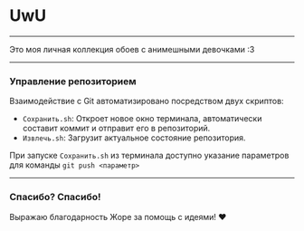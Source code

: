 # UwU

---

Это моя личная коллекция обоев с анимешными девочками :3

---

### Управление репозиторием

Взаимодействие с Git автоматизировано посредством двух скриптов:
- `Сохранить.sh`: Откроет новое окно терминала, автоматически составит коммит и отправит его в репозиторий.
- `Извлечь.sh`: Загрузит актуальное состояние репозитория.

При запуске `Сохранить.sh` из терминала доступно указание параметров для команды `git push <параметр>`

---

### Спасибо? Спасибо!

Выражаю благодарность Жоре за помощь с идеями! ❤️
